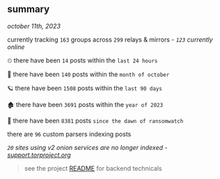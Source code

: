 
## summary
_october 11th, 2023_

currently tracking `163` groups across `299` relays & mirrors - _`123` currently online_

⏲ there have been `14` posts within the `last 24 hours`

🦈 there have been `140` posts within the `month of october`

🪐 there have been `1508` posts within the `last 90 days`

🏚 there have been `3691` posts within the `year of 2023`

🦕 there have been `8381` posts `since the dawn of ransomwatch`

there are `96` custom parsers indexing posts

_`20` sites using v2 onion services are no longer indexed - [support.torproject.org](https://support.torproject.org/onionservices/v2-deprecation/)_

> see the project [README](https://github.com/joshhighet/ransomwatch#ransomwatch--) for backend technicals
